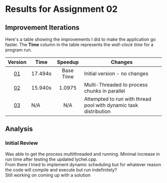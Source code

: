 # Results for Assignment 02

## Improvement Iterations

Here's a table showing the improvements I did to make the application go faster.  The **Time** column in the table represents the _wall-clock time_ for a program run.

| Version | Time | Speedup | Changes |
| :-----: | ---- | :-----: | ------- |
| [01](lychrel.cpp.orig) | 17.494s | Base Time | Initial version - no changes |
| [02](lychrel_multi_threaded.cpp) | 15.940s | 1.0975 | Multi-Threaded to process chunks in parallel |
| [03](lychrel.cpp) | N/A | N/A | Attempted to run with thread pool with dynamic task distribution

## Analysis

### Initial Review

Was able to get the process multithreaded and running. Minimal increase in run time after testing the updated lychel.cpp.  
From there I tried to implement dynamic scheduling but for whatever reason the code will compile and execute but run indefinitely?  
Still working on coming up with a solution
